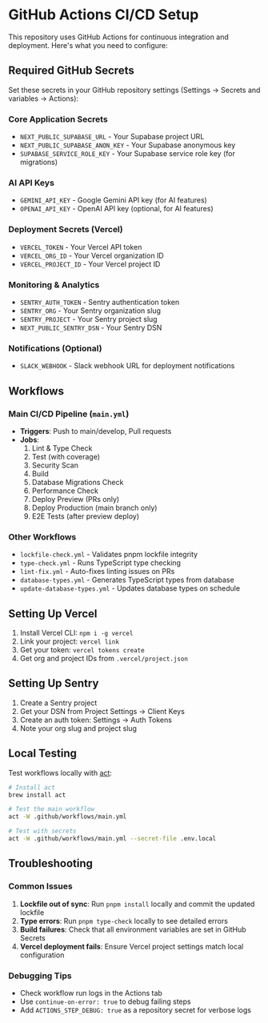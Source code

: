 # GitHub Actions CI/CD Setup

This repository uses GitHub Actions for continuous integration and deployment. Here's what you need to configure:

## Required GitHub Secrets

Set these secrets in your GitHub repository settings (Settings → Secrets and variables → Actions):

### Core Application Secrets

- `NEXT_PUBLIC_SUPABASE_URL` - Your Supabase project URL
- `NEXT_PUBLIC_SUPABASE_ANON_KEY` - Your Supabase anonymous key
- `SUPABASE_SERVICE_ROLE_KEY` - Your Supabase service role key (for migrations)

### AI API Keys

- `GEMINI_API_KEY` - Google Gemini API key (for AI features)
- `OPENAI_API_KEY` - OpenAI API key (optional, for AI features)

### Deployment Secrets (Vercel)

- `VERCEL_TOKEN` - Your Vercel API token
- `VERCEL_ORG_ID` - Your Vercel organization ID
- `VERCEL_PROJECT_ID` - Your Vercel project ID

### Monitoring & Analytics

- `SENTRY_AUTH_TOKEN` - Sentry authentication token
- `SENTRY_ORG` - Your Sentry organization slug
- `SENTRY_PROJECT` - Your Sentry project slug
- `NEXT_PUBLIC_SENTRY_DSN` - Your Sentry DSN

### Notifications (Optional)

- `SLACK_WEBHOOK` - Slack webhook URL for deployment notifications

## Workflows

### Main CI/CD Pipeline (`main.yml`)

- **Triggers**: Push to main/develop, Pull requests
- **Jobs**:
  1. Lint & Type Check
  2. Test (with coverage)
  3. Security Scan
  4. Build
  5. Database Migrations Check
  6. Performance Check
  7. Deploy Preview (PRs only)
  8. Deploy Production (main branch only)
  9. E2E Tests (after preview deploy)

### Other Workflows

- `lockfile-check.yml` - Validates pnpm lockfile integrity
- `type-check.yml` - Runs TypeScript type checking
- `lint-fix.yml` - Auto-fixes linting issues on PRs
- `database-types.yml` - Generates TypeScript types from database
- `update-database-types.yml` - Updates database types on schedule

## Setting Up Vercel

1. Install Vercel CLI: `npm i -g vercel`
2. Link your project: `vercel link`
3. Get your token: `vercel tokens create`
4. Get org and project IDs from `.vercel/project.json`

## Setting Up Sentry

1. Create a Sentry project
2. Get your DSN from Project Settings → Client Keys
3. Create an auth token: Settings → Auth Tokens
4. Note your org slug and project slug

## Local Testing

Test workflows locally with [act](https://github.com/nektos/act):

```bash
# Install act
brew install act

# Test the main workflow
act -W .github/workflows/main.yml

# Test with secrets
act -W .github/workflows/main.yml --secret-file .env.local
```

## Troubleshooting

### Common Issues

1. **Lockfile out of sync**: Run `pnpm install` locally and commit the updated lockfile
2. **Type errors**: Run `pnpm type-check` locally to see detailed errors
3. **Build failures**: Check that all environment variables are set in GitHub Secrets
4. **Vercel deployment fails**: Ensure Vercel project settings match local configuration

### Debugging Tips

- Check workflow run logs in the Actions tab
- Use `continue-on-error: true` to debug failing steps
- Add `ACTIONS_STEP_DEBUG: true` as a repository secret for verbose logs
